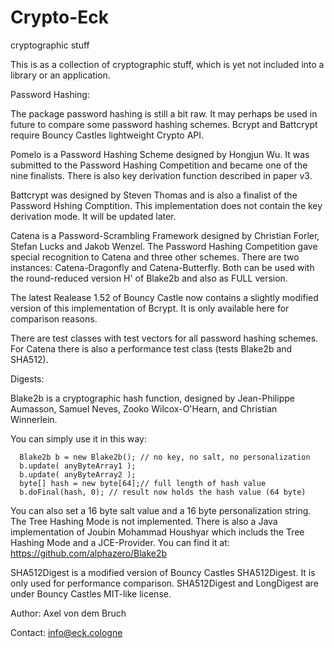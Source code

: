 # Crypto-Eck
cryptographic stuff

This is as a collection of cryptographic stuff, which is yet not included into a library or an application. 

Password Hashing:

The package password hashing is still a bit raw. 
It may perhaps be used in future to compare some password hashing schemes. 
Bcrypt and Battcrypt require Bouncy Castles lightweight Crypto API. 

Pomelo is a Password Hashing Scheme designed by Hongjun Wu. It was submitted to the Password Hashing Competition
and became one of the nine finalists. 
There is also key derivation function described in paper v3.

Battcrypt was designed by Steven Thomas and is also a finalist of the Password Hshing Comptition. 
This implementation does not contain the key derivation mode. It will be updated later. 

Catena is a Password-Scrambling Framework designed by Christian Forler, Stefan Lucks and Jakob Wenzel. The Password Hashing Competition gave special recognition to Catena and three other schemes. 
There are two instances: Catena-Dragonfly and Catena-Butterfly. Both can be used with the round-reduced version H' of Blake2b and also as FULL version. 

The latest Realease 1.52 of Bouncy Castle now contains a slightly modified version of this implementation of Bcrypt. 
It is only available here for comparison reasons. 

There are test classes with test vectors for all password hashing schemes. For Catena there is also a performance test class (tests Blake2b and SHA512). 

Digests:

Blake2b  is a cryptographic hash function, designed by Jean-Philippe Aumasson, Samuel Neves, Zooko Wilcox-O'Hearn, and Christian Winnerlein. 

You can simply use it in this way:

      Blake2b b = new Blake2b(); // no key, no salt, no personalization
      b.update( anyByteArray1 );
      b.update( anyByteArray2 );
      byte[] hash = new byte[64];// full length of hash value
      b.doFinal(hash, 0); // result now holds the hash value (64 byte)

You can also set a 16 byte salt value and a 16 byte personalization string. 
The Tree Hashing Mode is not implemented. There is also a Java implementation of Joubin Mohammad Houshyar which includs the Tree Hashing Mode and a JCE-Provider. You can find it at:
https://github.com/alphazero/Blake2b

SHA512Digest is a modified version of Bouncy Castles SHA512Digest. It is only used for performance comparison. 
SHA512Digest and LongDigest are under Bouncy Castles MIT-like license. 

Author: Axel von dem Bruch

Contact: info@eck.cologne
